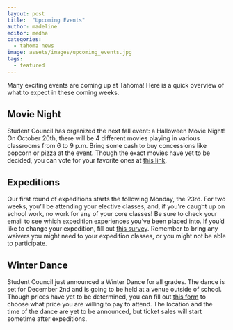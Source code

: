 ```yaml
---
layout: post
title:  "Upcoming Events"
author: madeline
editor: medha
categories:
  - tahoma news
image: assets/images/upcoming_events.jpg
tags:
  - featured
---
```


Many exciting events are coming up at Tahoma! Here is a quick overview of what to expect in these coming weeks.

## Movie Night

Student Council has organized the next fall event: a Halloween Movie Night! On October 20th, there will be 4 different movies playing in various classrooms from 6 to 9 p.m. Bring some cash to buy concessions like popcorn or pizza at the event. Though the exact movies have yet to be decided, you can vote for your favorite ones at [this link](https://docs.google.com/forms/d/e/1FAIpQLSfvGTK7mONvk3xm2un0zbTJjxD9vnaW-DhiJ-bsD9Ku61XdeA/viewform). 

## Expeditions

Our first round of expeditions starts the following Monday, the 23rd. For two weeks, you’ll be attending your elective classes, and, if you're caught up on school work, no work for any of your core classes! Be sure to check your email to see which expedition experiences you’ve been placed into. If you’d like to change your expedition, fill out [this survey](https://forms.gle/bj3M9a7LLfu1Ff7z5). Remember to bring any waivers you might need to your expedition classes, or you might not be able to participate. 

## Winter Dance

Student Council just announced a Winter Dance for all grades. The dance is set for December 2nd and is going to be held at a venue outside of school. Though prices have yet to be determined, you can fill out [this form](https://docs.google.com/forms/d/1OJbW1vS5G85JMoCtzEl8pb0akfaNuQDUeFPJgWWK7oU/edit?ts=6531aac3) to choose what price you are willing to pay to attend. The location and the time of the dance are yet to be announced, but ticket sales will start sometime after expeditions.